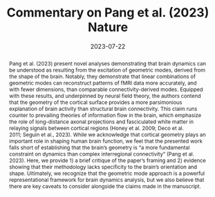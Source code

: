 ---
title: "Commentary on Pang et al. (2023) Nature"

date: 2023-07-22
authors_string: Joshua Faskowitz, Daniel Moyer, Daniel Handwerker, Javier Gonzalez-Castillo, Peter Bandettini, Saad Jbabdi, Richard Betzel
authors:
   - Joshua Faskowitz
   - Daniel Moyer
   - Daniel Handwerker
   - Javier Gonzalez-Castillo
   - Peter Bandettini
   - Saad Jbabdi
   - Richard Betzel
author_ids:
   - josh_faskowitz
   - dan_handwerker
   - javier_gonzalezcastillo
   - peter_bandettini
journal: 'biorxiv'
volume: 
issue: 
pages: 
book_title: ''
publisher: ''
isbn: 
abstract: 'Pang et al. (2023) present novel analyses demonstrating that brain dynamics can be understood as resulting from the excitation of geometric modes, derived from the shape of the brain. Notably, they demonstrate that linear combinations of geometric modes can reconstruct patterns of fMRI data more accurately, and with fewer dimensions, than comparable connectivity-derived modes. Equipped with these results, and underpinned by neural field theory, the authors contend that the geometry of the cortical surface provides a more parsimonious explanation of brain activity than structural brain connectivity. This claim runs counter to prevailing theories of information flow in the brain, which emphasize the role of long-distance axonal projections and fasciculated white matter in relaying signals between cortical regions (Honey et al. 2009; Deco et al. 2011; Seguin et al., 2023). While we acknowledge that cortical geometry plays an important role in shaping human brain function, we feel that the presented work falls short of establishing that the brain’s geometry is “a more fundamental constraint on dynamics than complex interregional connectivity” (Pang et al. 2023). Here, we provide 1) a brief critique of the paper’s framing and 2) evidence showing that their methodology lacks specificity to the brain’s orientation and shape. Ultimately, we recognize that the geometric mode approach is a powerful representational framework for brain dynamics analysis, but we also believe that there are key caveats to consider alongside the claims made in the manuscript.'
project_id: bold_connectivity_dynamics
paper_url: https://www.biorxiv.org/content/10.1101/2023.07.20.549785v1.abstract
doi: https://doi.org/10.1101/2023.07.20.549785
data_loc: ''
code_loc: 'https://github.com/faskowit/eigenmodes_nulls'
file: '/assets/publications/'
file_name: ''
type: journal_article
layout: publication 
---